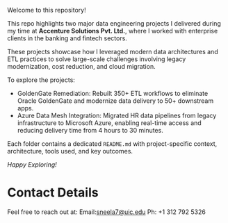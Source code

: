 Welcome to this repository! 

This repo highlights two major data engineering projects I delivered during my time at **Accenture Solutions Pvt. Ltd.**, where I worked with enterprise clients in the banking and fintech sectors.

These projects showcase how I leveraged modern data architectures and ETL practices to solve large-scale challenges involving legacy modernization, cost reduction, and cloud migration.

To explore the projects:

- GoldenGate Remediation: Rebuilt 350+ ETL workflows to eliminate Oracle GoldenGate and modernize data delivery to 50+ downstream apps.
- Azure Data Mesh Integration: Migrated HR data pipelines from legacy infrastructure to Microsoft Azure, enabling real-time access and reducing delivery time from 4 hours to 30 minutes.

Each folder contains a dedicated `README.md` with project-specific context, architecture, tools used, and key outcomes.

*Happy Exploring!*

# Contact Details

Feel free to reach out at:
Email:sneela7@uic.edu Ph: +1 312 792 5326
